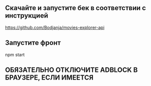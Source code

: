 ## Скачайте и запустите бек в соответствии с инструкцией
https://github.com/Bodjanja/movies-explorer-api


## Запустите фронт

npm start

## ОБЯЗАТЕЛЬНО ОТКЛЮЧИТЕ ADBLOCK В БРАУЗЕРЕ, ЕСЛИ ИМЕЕТСЯ